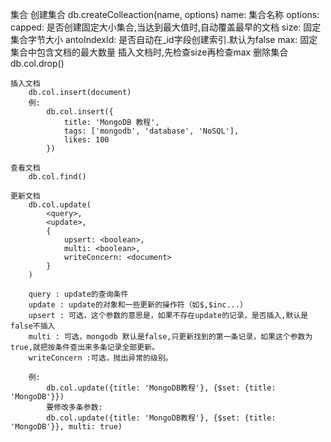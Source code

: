 集合
    创建集合
        db.createColleaction(name, options)
            name: 集合名称
            options:
                capped: 是否创建固定大小集合,当达到最大值时,自动覆盖最早的文档
                size: 固定集合字节大小
                antoIndexId: 是否自动在_id字段创建索引.默认为false
                max: 固定集合中包含文档的最大数量
            插入文档时,先检查size再检查max
    删除集合
        db.col.drop()
    
    插入文档
        db.col.insert(document)
        例:
            db.col.insert({
                title: 'MongoDB 教程', 
                tags: ['mongodb', 'database', 'NoSQL'],
                likes: 100
            })

    查看文档
        db.col.find()

    更新文档
        db.col.update(
            <query>,
            <update>,
            {
                upsert: <boolean>,
                multi: <boolean>,
                writeConcern: <document>
            }
        )

        query : update的查询条件
        update : update的对象和一些更新的操作符（如$,$inc...）
        upsert : 可选，这个参数的意思是，如果不存在update的记录，是否插入,默认是false不插入
        multi : 可选，mongodb 默认是false,只更新找到的第一条记录，如果这个参数为true,就把按条件查出来多条记录全部更新。
        writeConcern :可选，抛出异常的级别。

        例: 
            db.col.update({title: 'MongoDB教程'}, {$set: {title: 'MongoDB'}})
            要修改多条参数:
            db.col.update({title: 'MongoDB教程'}, {$set: {title: 'MongoDB'}}, multi: true)